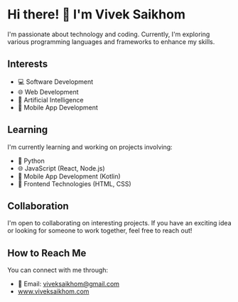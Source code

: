 # Hi there! 👋 I'm Vivek Saikhom

I'm passionate about technology and coding. Currently, I'm exploring various programming languages and frameworks to enhance my skills.

## Interests

- 💻 Software Development
- 🌐 Web Development
- 🤖 Artificial Intelligence
- 📱 Mobile App Development

## Learning

I'm currently learning and working on projects involving:

- 🐍 Python
- 🌐 JavaScript (React, Node.js)
- 📱 Mobile App Development (Kotlin)
- 🎨 Frontend Technologies (HTML, CSS)

## Collaboration

I'm open to collaborating on interesting projects. If you have an exciting idea or looking for someone to work together, feel free to reach out!

## How to Reach Me

You can connect with me through:

- 📧 Email: viveksaikhom@gmail.com
- www.viveksaikhom.com

<!---
viveksaikhom/viveksaikhom is a ✨ special ✨ repository because its `README.md` (this file) appears on your GitHub profile.
You can click the Preview link to take a look at your changes.
--->
